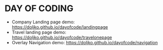 # DAY OF CODING


- Company Landing page demo: https://doljko.github.io/dayofcode/landingpage
- Travel landing page demo: https://doljko.github.io/dayofcode/travelonepage
- Overlay Navigation demo: https://doljko.github.io/dayofcode/navigation
